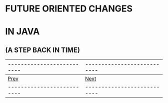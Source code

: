 # FUTURE ORIENTED CHANGES 

# IN JAVA

## (A STEP BACK IN TIME)




|--------------------------|---------------------------|
|:-------------------------|:--------------------------|
|   [Prev](page02.md)      |       [Next](page04.md)   |
|--------------------------|---------------------------|
